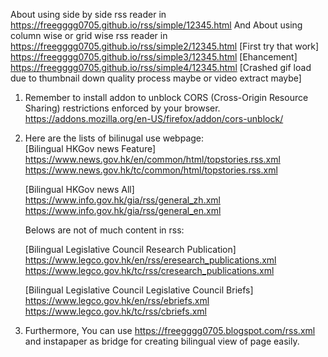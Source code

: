 About using side by side rss reader in https://freegggg0705.github.io/rss/simple/12345.html
And About using column wise or grid wise rss reader in 
https://freegggg0705.github.io/rss/simple2/12345.html  [First try that work]  
https://freegggg0705.github.io/rss/simple3/12345.html  [Ehancement]    
https://freegggg0705.github.io/rss/simple4/12345.html [Crashed gif load due to thumbnail down quality process maybe or video extract maybe]   


1. Remember to install addon to unblock CORS (Cross-Origin Resource Sharing) restrictions enforced by your browser.  
   https://addons.mozilla.org/en-US/firefox/addon/cors-unblock/

2. Here are the lists of bilinugal use webpage:  
   [Bilingual HKGov news Feature]  
   https://www.news.gov.hk/en/common/html/topstories.rss.xml   
   https://www.news.gov.hk/tc/common/html/topstories.rss.xml  
   
   [Bilingual HKGov news All]  
   https://www.info.gov.hk/gia/rss/general_zh.xml
   https://www.info.gov.hk/gia/rss/general_en.xml 

   Belows are not of much content in rss:  
     
   [Bilingual Legislative Council Research Publication]  
   https://www.legco.gov.hk/en/rss/eresearch_publications.xml  
   https://www.legco.gov.hk/tc/rss/cresearch_publications.xml  
     
   [Bilingual Legislative Council Legislative Council Briefs]  
   https://www.legco.gov.hk/en/rss/ebriefs.xml   
   https://www.legco.gov.hk/tc/rss/cbriefs.xml  
   
3. Furthermore, You can use https://freegggg0705.blogspot.com/rss.xml and instapaper as bridge for creating bilingual view of page easily. 
